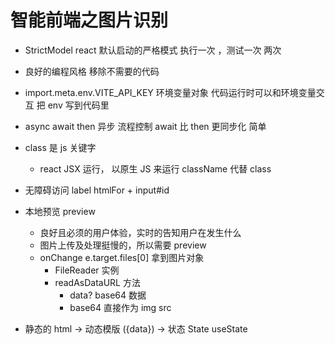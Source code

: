 # 智能前端之图片识别

- StrictModel react 默认启动的严格模式
  执行一次 ，测试一次 两次
- 良好的编程风格
  移除不需要的代码
- import.meta.env.VITE_API_KEY 环境变量对象
  代码运行时可以和环境变量交互
  把 env 写到代码里
- async await
  then
  异步
  流程控制
  await 比 then 更同步化 简单
- class 是 js 关键字
  - react JSX 运行， 以原生 JS 来运行
    className 代替 class
- 无障碍访问
  label htmlFor + input#id
- 本地预览 preview

  - 良好且必须的用户体验，实时的告知用户在发生什么
  - 图片上传及处理挺慢的，所以需要 preview
  - onChange
    e.target.files[0] 拿到图片对象
    - FileReader 实例
    - readAsDataURL 方法
      - data? base64 数据
      - base64 直接作为 img src

- 静态的 html -> 动态模版 ({data}) -> 状态 State useState
